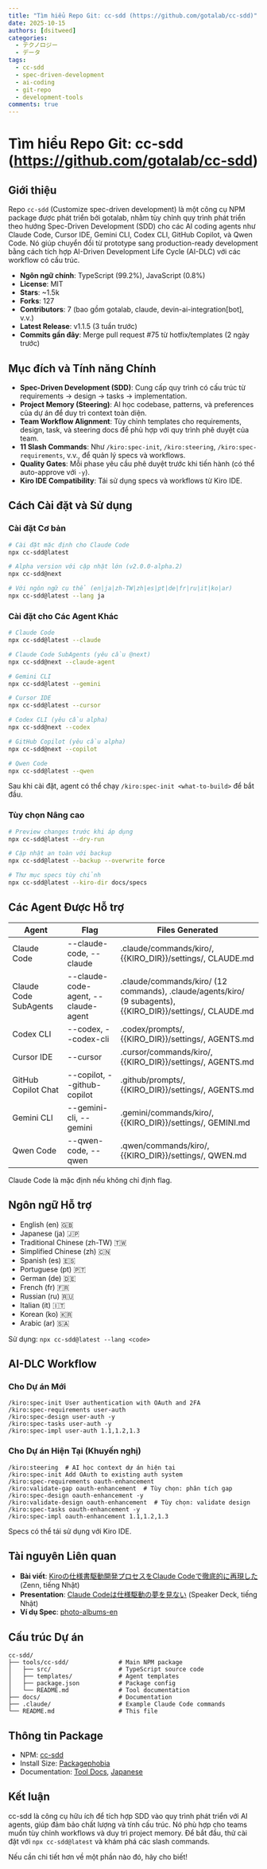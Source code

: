 ```yaml
---
title: "Tìm hiểu Repo Git: cc-sdd (https://github.com/gotalab/cc-sdd)"
date: 2025-10-15
authors: [dsitweed]
categories:
  - テクノロジー
  - データ
tags:
  - cc-sdd
  - spec-driven-development
  - ai-coding
  - git-repo
  - development-tools
comments: true
---
```


# Tìm hiểu Repo Git: cc-sdd (https://github.com/gotalab/cc-sdd)

## Giới thiệu
Repo `cc-sdd` (Customize spec-driven development) là một công cụ NPM package được phát triển bởi gotalab, nhằm tùy chỉnh quy trình phát triển theo hướng Spec-Driven Development (SDD) cho các AI coding agents như Claude Code, Cursor IDE, Gemini CLI, Codex CLI, GitHub Copilot, và Qwen Code. Nó giúp chuyển đổi từ prototype sang production-ready development bằng cách tích hợp AI-Driven Development Life Cycle (AI-DLC) với các workflow có cấu trúc.

- **Ngôn ngữ chính**: TypeScript (99.2%), JavaScript (0.8%)
- **License**: MIT
- **Stars**: ~1.5k
- **Forks**: 127
- **Contributors**: 7 (bao gồm gotalab, claude, devin-ai-integration[bot], v.v.)
- **Latest Release**: v1.1.5 (3 tuần trước)
- **Commits gần đây**: Merge pull request #75 từ hotfix/templates (2 ngày trước)

## Mục đích và Tính năng Chính
- **Spec-Driven Development (SDD)**: Cung cấp quy trình có cấu trúc từ requirements → design → tasks → implementation.
- **Project Memory (Steering)**: AI học codebase, patterns, và preferences của dự án để duy trì context toàn diện.
- **Team Workflow Alignment**: Tùy chỉnh templates cho requirements, design, task, và steering docs để phù hợp với quy trình phê duyệt của team.
- **11 Slash Commands**: Như `/kiro:spec-init`, `/kiro:steering`, `/kiro:spec-requirements`, v.v., để quản lý specs và workflows.
- **Quality Gates**: Mỗi phase yêu cầu phê duyệt trước khi tiến hành (có thể auto-approve với `-y`).
- **Kiro IDE Compatibility**: Tái sử dụng specs và workflows từ Kiro IDE.

## Cách Cài đặt và Sử dụng
### Cài đặt Cơ bản
```bash
# Cài đặt mặc định cho Claude Code
npx cc-sdd@latest

# Alpha version với cập nhật lớn (v2.0.0-alpha.2)
npx cc-sdd@next

# Với ngôn ngữ cụ thể (en|ja|zh-TW|zh|es|pt|de|fr|ru|it|ko|ar)
npx cc-sdd@latest --lang ja
```

### Cài đặt cho Các Agent Khác
```bash
# Claude Code
npx cc-sdd@latest --claude

# Claude Code SubAgents (yêu cầu @next)
npx cc-sdd@next --claude-agent

# Gemini CLI
npx cc-sdd@latest --gemini

# Cursor IDE
npx cc-sdd@latest --cursor

# Codex CLI (yêu cầu alpha)
npx cc-sdd@next --codex

# GitHub Copilot (yêu cầu alpha)
npx cc-sdd@next --copilot

# Qwen Code
npx cc-sdd@latest --qwen
```

Sau khi cài đặt, agent có thể chạy `/kiro:spec-init <what-to-build>` để bắt đầu.

### Tùy chọn Nâng cao
```bash
# Preview changes trước khi áp dụng
npx cc-sdd@latest --dry-run

# Cập nhật an toàn với backup
npx cc-sdd@latest --backup --overwrite force

# Thư mục specs tùy chỉnh
npx cc-sdd@latest --kiro-dir docs/specs
```

## Các Agent Được Hỗ trợ
| Agent | Flag | Files Generated |
|-------|------|-----------------|
| Claude Code | --claude-code, --claude | .claude/commands/kiro/, {{KIRO_DIR}}/settings/, CLAUDE.md |
| Claude Code SubAgents | --claude-code-agent, --claude-agent | .claude/commands/kiro/ (12 commands), .claude/agents/kiro/ (9 subagents), {{KIRO_DIR}}/settings/, CLAUDE.md |
| Codex CLI | --codex, --codex-cli | .codex/prompts/, {{KIRO_DIR}}/settings/, AGENTS.md |
| Cursor IDE | --cursor | .cursor/commands/kiro/, {{KIRO_DIR}}/settings/, AGENTS.md |
| GitHub Copilot Chat | --copilot, --github-copilot | .github/prompts/, {{KIRO_DIR}}/settings/, AGENTS.md |
| Gemini CLI | --gemini-cli, --gemini | .gemini/commands/kiro/, {{KIRO_DIR}}/settings/, GEMINI.md |
| Qwen Code | --qwen-code, --qwen | .qwen/commands/kiro/, {{KIRO_DIR}}/settings/, QWEN.md |

Claude Code là mặc định nếu không chỉ định flag.

## Ngôn ngữ Hỗ trợ
- English (en) 🇬🇧
- Japanese (ja) 🇯🇵
- Traditional Chinese (zh-TW) 🇹🇼
- Simplified Chinese (zh) 🇨🇳
- Spanish (es) 🇪🇸
- Portuguese (pt) 🇵🇹
- German (de) 🇩🇪
- French (fr) 🇫🇷
- Russian (ru) 🇷🇺
- Italian (it) 🇮🇹
- Korean (ko) 🇰🇷
- Arabic (ar) 🇸🇦

Sử dụng: `npx cc-sdd@latest --lang <code>`

## AI-DLC Workflow
### Cho Dự án Mới
```
/kiro:spec-init User authentication with OAuth and 2FA
/kiro:spec-requirements user-auth
/kiro:spec-design user-auth -y
/kiro:spec-tasks user-auth -y
/kiro:spec-impl user-auth 1.1,1.2,1.3
```

### Cho Dự án Hiện Tại (Khuyến nghị)
```
/kiro:steering  # AI học context dự án hiện tại
/kiro:spec-init Add OAuth to existing auth system
/kiro:spec-requirements oauth-enhancement
/kiro:validate-gap oauth-enhancement  # Tùy chọn: phân tích gap
/kiro:spec-design oauth-enhancement -y
/kiro:validate-design oauth-enhancement  # Tùy chọn: validate design
/kiro:spec-tasks oauth-enhancement -y
/kiro:spec-impl oauth-enhancement 1.1,1.2,1.3
```

Specs có thể tái sử dụng với Kiro IDE.

## Tài nguyên Liên quan
- **Bài viết**: [Kiroの仕様書駆動開発プロセスをClaude Codeで徹底的に再現した](https://zenn.dev/gotalab/articles/3db0621ce3d6d2) (Zenn, tiếng Nhật)
- **Presentation**: [Claude Codeは仕様駆動の夢を見ない](https://speakerdeck.com/gotalab555/claude-codehashi-yang-qu-dong-nomeng-wojian-nai) (Speaker Deck, tiếng Nhật)
- **Ví dụ Spec**: [photo-albums-en](https://github.com/gotalab/cc-sdd/blob/main/.kiro/specs/photo-albums-en)

## Cấu trúc Dự án
```
cc-sdd/
├── tools/cc-sdd/              # Main NPM package
│   ├── src/                   # TypeScript source code
│   ├── templates/             # Agent templates
│   ├── package.json           # Package config
│   └── README.md              # Tool documentation
├── docs/                      # Documentation
├── .claude/                   # Example Claude Code commands
└── README.md                  # This file
```

## Thông tin Package
- NPM: [cc-sdd](https://www.npmjs.com/package/cc-sdd)
- Install Size: [Packagephobia](https://packagephobia.com/result?p=cc-sdd)
- Documentation: [Tool Docs](https://github.com/gotalab/cc-sdd/blob/main/tools/cc-sdd/README.md), [Japanese](https://github.com/gotalab/cc-sdd/blob/main/tools/cc-sdd/README_ja.md)

## Kết luận
cc-sdd là công cụ hữu ích để tích hợp SDD vào quy trình phát triển với AI agents, giúp đảm bảo chất lượng và tính cấu trúc. Nó phù hợp cho teams muốn tùy chỉnh workflows và duy trì project memory. Để bắt đầu, thử cài đặt với `npx cc-sdd@latest` và khám phá các slash commands.

Nếu cần chi tiết hơn về một phần nào đó, hãy cho biết!